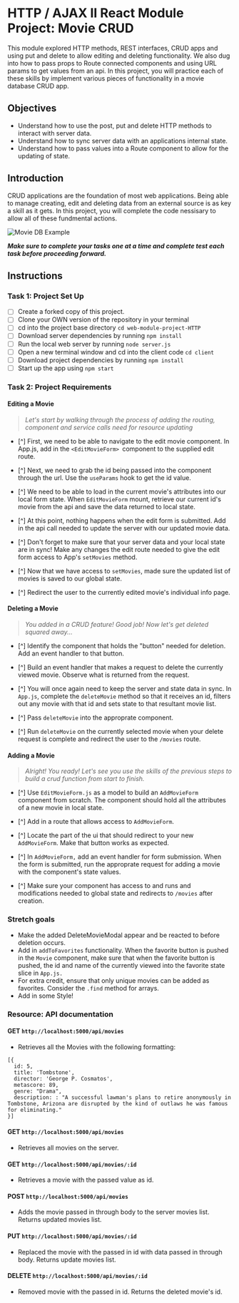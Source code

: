 # HTTP / AJAX II React Module Project: Movie CRUD

This module explored HTTP methods, REST interfaces, CRUD apps and using put and delete to allow editing and deleting functionality. We also dug into how to pass props to Route connected components and using URL params to get values from an api. In this project, you will practice each of these skills by implement various pieces of functionality in a movie database CRUD app.

## Objectives
- Understand how to use the post, put and delete HTTP methods to interact with server data.
- Understand how to sync server data with an applications internal state.
- Understand how to pass values into a Route component to allow for the updating of state.

## Introduction
CRUD applications are the foundation of most web applications. Being able to manage creating, edit and deleting data from an external source is as key a skill as it gets. In this project, you will complete the code nessisary to allow all of these fundmental actions.

![Movie DB Example](project-goals.gif)

***Make sure to complete your tasks one at a time and complete test each task before proceeding forward.***

## Instructions
### Task 1: Project Set Up
* [ ] Create a forked copy of this project.
* [ ] Clone your OWN version of the repository in your terminal
* [ ] cd into the project base directory `cd web-module-project-HTTP`
* [ ] Download server dependencies by running `npm install`
* [ ] Run the local web server by running `node server.js`
* [ ] Open a new terminal window and cd into the client code `cd client`
* [ ] Download project dependencies by running `npm install`
* [ ] Start up the app using `npm start`

### Task 2: Project Requirements
#### Editing a Movie
> *Let's start by walking through the process of adding the routing, component and service calls need for resource updating*

* [^] First, we need to be able to navigate to the edit movie component. In App.js, add in the `<EditMovieForm> `component to the supplied edit route.

* [^] Next, we need to grab the id being passed into the component through the url. Use the `useParams` hook to get the id value.

* [^] We need to be able to load in the current movie's attributes into our local form state. When `EditMovieForm` mount, retrieve our current id's movie from the api and save the data returned to local state.

* [^] At this point, nothing happens when the edit form is submitted. Add in the api call needed to update the server with our updated movie data.

* [^] Don't forget to make sure that your server data and your local state are in sync! Make any changes the edit route needed to give the edit form access to App's `setMovies` method.

* [^] Now that we have access to `setMovies`, made sure the updated list of movies is saved to our global state.

* [^] Redirect the user to the currently edited movie's individual info page.

#### Deleting a Movie
> *You added in a CRUD feature! Good job! Now let's get deleted squared away...*

* [^] Identify the component that holds the "button" needed for deletion. Add an event handler to that button.

* [^] Build an event handler that makes a request to delete the currently viewed movie. Observe what is returned from the request.

* [^] You will once again need to keep the server and state data in sync. In `App.js`, complete the `deleteMovie` method so that it receives an id, filters out any movie with that id and sets state to that resultant movie list.

* [^] Pass `deleteMovie` into the approprate component.

* [^] Run `deleteMovie` on the currently selected movie when your delete request is complete and redirect the user to the `/movies` route.

#### Adding a Movie
> *Alright! You ready! Let's see you use the skills of the previous steps to build a crud function from start to finish.*

* [^] Use `EditMovieForm.js` as a model to build an `AddMovieForm` component from scratch. The component should hold all the attributes of a new movie in local state.

* [^] Add in a route that allows access to `AddMovieForm`.

* [^] Locate the part of the ui that should redirect to your new `AddMovieForm`. Make that button works as expected.

* [^] In `AddMovieForm,` add an event handler for form submission. When the form is submitted, run the approprate request for adding a movie with the component's state values.

* [^] Make sure your component has access to and runs and modifications needed to global state and redirects to `/movies` after creation.

### Stretch goals
- Make the added DeleteMovieModal appear and be reacted to before deletion occurs.
- Add in `addToFavorites` functionality. When the favorite button is pushed in the `Movie` component, make sure that when the favorite button is pushed, the id and name of the currently viewed into the favorite state slice in `App.js.`
- For extra credit, ensure that only unique movies can be added as favorites. Consider the `.find` method for arrays.
- Add in some Style!

### Resource: API documentation 

#### GET `http://localhost:5000/api/movies`
- Retrieves all the Movies with the following formatting:
```
[{
  id: 5,
  title: 'Tombstone',
  director: 'George P. Cosmatos',
  metascore: 89,
  genre: "Drama",
  description: : "A successful lawman's plans to retire anonymously in Tombstone, Arizona are disrupted by the kind of outlaws he was famous for eliminating."
}]
```
#### GET `http://localhost:5000/api/movies`
- Retrieves all movies on the server.

#### GET `http://localhost:5000/api/movies/:id`
- Retrieves a movie with the passed value as id.

#### POST `http://localhost:5000/api/movies`
- Adds the movie passed in through body to the server movies list. Returns updated movies list.

#### PUT `http://localhost:5000/api/movies/:id`
- Replaced the movie with the passed in id with data passed in through body. Returns update movies list.

#### DELETE `http://localhost:5000/api/movies/:id`
- Removed movie with the passed in id. Returns the deleted movie's id.
